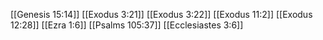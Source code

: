 [[Genesis 15:14]]
[[Exodus 3:21]]
[[Exodus 3:22]]
[[Exodus 11:2]]
[[Exodus 12:28]]
[[Ezra 1:6]]
[[Psalms 105:37]]
[[Ecclesiastes 3:6]]
